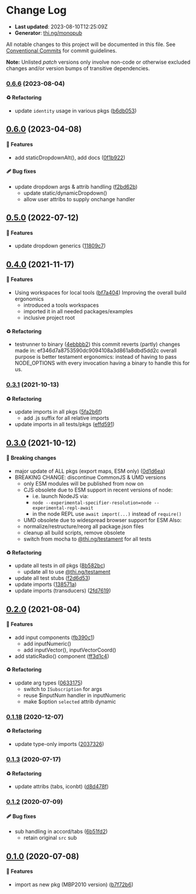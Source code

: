 # Change Log

- **Last updated**: 2023-08-10T12:25:09Z
- **Generator**: [thi.ng/monopub](https://thi.ng/monopub)

All notable changes to this project will be documented in this file.
See [Conventional Commits](https://conventionalcommits.org/) for commit guidelines.

**Note:** Unlisted _patch_ versions only involve non-code or otherwise excluded changes
and/or version bumps of transitive dependencies.

### [0.6.6](https://github.com/thi-ng/umbrella/tree/@thi.ng/rdom-components@0.6.6) (2023-08-04)

#### ♻️ Refactoring

- update `identity` usage in various pkgs ([b6db053](https://github.com/thi-ng/umbrella/commit/b6db053))

## [0.6.0](https://github.com/thi-ng/umbrella/tree/@thi.ng/rdom-components@0.6.0) (2023-04-08)

#### 🚀 Features

- add staticDropdownAlt(), add docs ([0f1b922](https://github.com/thi-ng/umbrella/commit/0f1b922))

#### 🩹 Bug fixes

- update dropdown args & attrib handling ([f2bd62b](https://github.com/thi-ng/umbrella/commit/f2bd62b))
  - update static/dynamicDropdown()
  - allow user attribs to supply onchange handler

## [0.5.0](https://github.com/thi-ng/umbrella/tree/@thi.ng/rdom-components@0.5.0) (2022-07-12)

#### 🚀 Features

- update dropdown generics ([11809c7](https://github.com/thi-ng/umbrella/commit/11809c7))

## [0.4.0](https://github.com/thi-ng/umbrella/tree/@thi.ng/rdom-components@0.4.0) (2021-11-17)

#### 🚀 Features

- Using workspaces for local tools ([bf7a404](https://github.com/thi-ng/umbrella/commit/bf7a404))
  Improving the overall build ergonomics
  - introduced a tools workspaces
  - imported it in all needed packages/examples
  - inclusive project root

#### ♻️ Refactoring

- testrunner to binary ([4ebbbb2](https://github.com/thi-ng/umbrella/commit/4ebbbb2))
  this commit reverts (partly) changes made in:
  ef346d7a8753590dc9094108a3d861a8dbd5dd2c
  overall purpose is better testament ergonomics:
  instead of having to pass NODE_OPTIONS with every invocation
  having a binary to handle this for us.

### [0.3.1](https://github.com/thi-ng/umbrella/tree/@thi.ng/rdom-components@0.3.1) (2021-10-13)

#### ♻️ Refactoring

- update imports in all pkgs ([5fa2b6f](https://github.com/thi-ng/umbrella/commit/5fa2b6f))
  - add .js suffix for all relative imports
- update imports in all tests/pkgs ([effd591](https://github.com/thi-ng/umbrella/commit/effd591))

## [0.3.0](https://github.com/thi-ng/umbrella/tree/@thi.ng/rdom-components@0.3.0) (2021-10-12)

#### 🛑 Breaking changes

- major update of ALL pkgs (export maps, ESM only) ([0d1d6ea](https://github.com/thi-ng/umbrella/commit/0d1d6ea))
- BREAKING CHANGE: discontinue CommonJS & UMD versions
  - only ESM modules will be published from now on
  - CJS obsolete due to ESM support in recent versions of node:
    - i.e. launch NodeJS via:
    - `node --experimental-specifier-resolution=node --experimental-repl-await`
    - in the node REPL use `await import(...)` instead of `require()`
  - UMD obsolete due to widespread browser support for ESM
  Also:
  - normalize/restructure/reorg all package.json files
  - cleanup all build scripts, remove obsolete
  - switch from mocha to [@thi.ng/testament](https://github.com/thi-ng/umbrella/tree/main/packages/testament) for all tests

#### ♻️ Refactoring

- update all tests in _all_ pkgs ([8b582bc](https://github.com/thi-ng/umbrella/commit/8b582bc))
  - update all to use [@thi.ng/testament](https://github.com/thi-ng/umbrella/tree/main/packages/testament)
- update all test stubs ([f2d6d53](https://github.com/thi-ng/umbrella/commit/f2d6d53))
- update imports ([138571a](https://github.com/thi-ng/umbrella/commit/138571a))
- update imports (transducers) ([2fd7619](https://github.com/thi-ng/umbrella/commit/2fd7619))

## [0.2.0](https://github.com/thi-ng/umbrella/tree/@thi.ng/rdom-components@0.2.0) (2021-08-04)

#### 🚀 Features

- add input components ([fb390c1](https://github.com/thi-ng/umbrella/commit/fb390c1))
  - add inputNumeric()
  - add inputVector(), inputVectorCoord()
- add staticRadio() component ([ff3d1c4](https://github.com/thi-ng/umbrella/commit/ff3d1c4))

#### ♻️ Refactoring

- update arg types ([0633175](https://github.com/thi-ng/umbrella/commit/0633175))
  - switch to `ISubscription` for args
  - reuse $inputNum handler in inputNumeric
  - make $option `selected` attrib dynamic

### [0.1.18](https://github.com/thi-ng/umbrella/tree/@thi.ng/rdom-components@0.1.18) (2020-12-07)

#### ♻️ Refactoring

- update type-only imports ([2037326](https://github.com/thi-ng/umbrella/commit/2037326))

### [0.1.3](https://github.com/thi-ng/umbrella/tree/@thi.ng/rdom-components@0.1.3) (2020-07-17)

#### ♻️ Refactoring

- update attribs (tabs, iconbt) ([d8d478f](https://github.com/thi-ng/umbrella/commit/d8d478f))

### [0.1.2](https://github.com/thi-ng/umbrella/tree/@thi.ng/rdom-components@0.1.2) (2020-07-09)

#### 🩹 Bug fixes

- sub handling in accord/tabs ([6b51fd2](https://github.com/thi-ng/umbrella/commit/6b51fd2))
  - retain original `src` sub

## [0.1.0](https://github.com/thi-ng/umbrella/tree/@thi.ng/rdom-components@0.1.0) (2020-07-08)

#### 🚀 Features

- import as new pkg (MBP2010 version) ([b7f72b6](https://github.com/thi-ng/umbrella/commit/b7f72b6))
